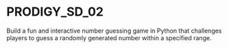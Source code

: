 # PRODIGY_SD_02
Build a fun and interactive number guessing game in Python that challenges players to guess a randomly generated number within a specified range. 
